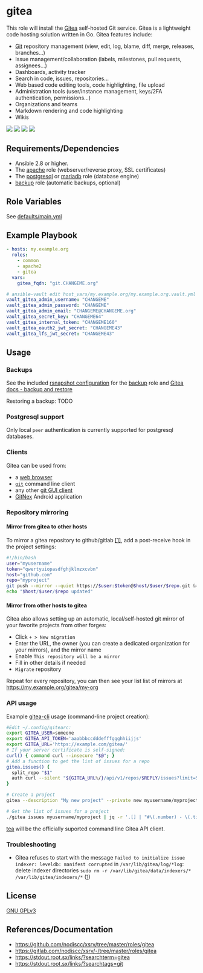 gitea
=============

This role will install the [Gitea](https://gitea.io/en-us/) self-hosted Git service.
Gitea is a lightweight code hosting solution written in Go. Gitea features include:

- [Git](https://en.wikipedia.org/wiki/Git) repository management (view, edit, log, blame, diff, merge, releases, branches...)
- Issue management/collaboration (labels, milestones, pull requests, assignees...)
- Dashboards, activity tracker
- Search in code, issues, repositories...
- Web based code editing tools, code highlighting, file upload
- Administration tools (user/instance management, keys/2FA authentication, permissions...)
- Organizations and teams
- Markdown rendering and code highlighting
- Wikis

[![](https://i.imgur.com/Rks90zV.png)](https://i.imgur.com/2TGIshE.png)
[![](https://i.imgur.com/cBktctp.png)](https://i.imgur.com/EauaJxq.png)
[![](https://i.imgur.com/gvcfs6G.png)](https://i.imgur.com/DHku4ke.png)
[![](https://i.imgur.com/4NhXqdG.png)](https://i.imgur.com/d5glB4P.png)


Requirements/Dependencies
------------

- Ansible 2.8 or higher.
- The [apache](../apache/README.md) role (webserver/reverse proxy, SSL certificates)
- The [postgresql](../postgresql) or [mariadb](../mariadb/README.md) role (database engine)
- [backup](../backup/README.md) role (automatic backups, optional)


Role Variables
--------------

See [defaults/main.yml](defaults/main.yml)



Example Playbook
----------------

```yaml
- hosts: my.example.org
  roles:
    - common
    - apache2
    - gitea
  vars:
    gitea_fqdn: "git.CHANGEME.org"

# ansible-vault edit host_vars/my.example.org/my.example.org.vault.yml
vault_gitea_admin_username: "CHANGEME"
vault_gitea_admin_password: "CHANGEME"
vault_gitea_admin_email: "CHANGEME@CHANGEME.org"
vault_gitea_secret_key: "CHANGEME64"
vault_gitea_internal_token: "CHANGEME160"
vault_gitea_oauth2_jwt_secret: "CHANGEME43"
vault_gitea_lfs_jwt_secret: "CHANGEME43"
```

Usage
-----

### Backups

See the included [rsnapshot configuration](templates/etc_rsnapshot.d_gitea.conf.j2) for the [backup](../backup) role and [Gitea docs - backup and restore](https://docs.gitea.io/en-us/backup-and-restore/)

Restoring a backup: TODO


### Postgresql support

Only local `peer` authentication is currently supported for postgresql databases.

### Clients

Gitea can be used from:
- a [web browser](https://www.mozilla.org/en-US/firefox/)
- [`git`](https://git-scm.com/) command line client
- any other [git GUI client](https://git-scm.com/downloads/guis)
- [GitNex](https://f-droid.org/en/packages/org.mian.gitnex/) Android application

### Repository mirroring

#### Mirror from gitea to other hosts

To mirror a gitea repository to github/gitlab [[1]](https://github.com/go-gitea/gitea/issues/3480), add a post-receive hook in the project settings:

```bash
#!/bin/bash
user="myusername"
token="qwertyuiopasdfghjklmzxcvbn"
host="github.com"
repo="myproject"
git push --mirror --quiet https://$user:$token@$host/$user/$repo.git &> /dev/null
echo "$host/$user/$repo updated"
```

#### Mirror from other hosts to gitea

Gitea also allows setting up an automatic, local/self-hosted git mirror of your favorite projects from other forges:

- Click `+ > New migration`
- Enter the URL, the owner (you can create a dedicated organization for your mirrors), and the mirror name
- Enable `This repository will be a mirror`
- Fill in other details if needed
- `Migrate` repository

Repeat for every repository, you can then see your list list of mirrors at https://my.example.org/gitea/my-org


### API usage

Example [gitea-cli](https://github.com/bashup/gitea-cli) usage (command-line project creation):

```bash
#Edit ~/.config/gitearc:
export GITEA_USER=someone
export GITEA_API_TOKEN='aaabbbccdddefffggghhiijjs'
export GITEA_URL='https://example.com/gitea/'
# If your server certificate is self-signed:
curl() { command curl --insecure "$@"; }
# Add a function to get the list of issues for a repo
gitea.issues() {
  split_repo "$1"
  auth curl --silent "${GITEA_URL%/}/api/v1/repos/$REPLY/issues?limit=50"
}

```

```bash
# Create a project
gitea --description "My new project" --private new myusername/myproject

# Get the list of issues for a project
./gitea issues myusername/myproject | jq -r '.[] | "#\(.number) - \(.title)"'
```

[tea](https://gitea.com/gitea/tea) will be the officially suported command line Gitea API client.

### Troubleshooting

* Gitea refuses to start with the message `Failed to initialize issue indexer: leveldb: manifest corrupted` in `/var/lib/gitea/log/*log`: delete indexer directories `sudo rm -r /var/lib/gitea/data/indexers/* /var/lib/gitea/indexers/*` ([1](https://github.com/go-gitea/gitea/issues/7013))


License
-------

[GNU GPLv3](../../LICENSE)

References/Documentation
-------------

- https://github.com/nodiscc/xsrv/tree/master/roles/gitea
- https://gitlab.com/nodiscc/xsrv/-/tree/master/roles/gitea
- https://stdout.root.sx/links/?searchterm=gitea
- https://stdout.root.sx/links/?searchtags=git
